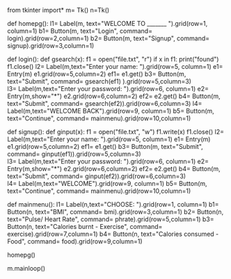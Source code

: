 from tkinter import*
m= Tk()
n=Tk()

def homepg():
	l1= Label(m, text="WELCOME TO _______ ").grid(row=1, column=1)
	b1= Button(m, text="Login", command= login).grid(row=2,column=1)
	b2= Button(m, text="Signup", command= signup).grid(row=3,column=1)

def login():
    def gsearch(x):
        f1 = open("file.txt", "r")
        if x in f1:
            print("found")
        f1.close()
    l2= Label(m,text="Enter your name: ").grid(row=5, column=1)
    e1= Entry(m)
    e1.grid(row=5,column=2) 
    ef1= e1.get()
    b3= Button(m, text="Submit", command= gsearch(ef1) ).grid(row=5,column=3)        
    l3= Label(m,text="Enter your password: ").grid(row=6, column=1)
    e2= Entry(m,show="*")
    e2.grid(row=6,column=2)
    ef2= e2.get()
    b4= Button(m, text="Submit", command= gsearch(ef2)).grid(row=6,column=3)
    l4= Label(m,text="WELCOME BACK").grid(row=9, column=1)
    b5= Button(m, text="Continue", command= mainmenu).grid(row=10,column=1)   

def signup():
	def ginput(x):
        f1 = open("file.txt", "w")
        f1.write(x)
        f1.close()
    l2= Label(m,text="Enter your name: ").grid(row=5, column=1)
    e1= Entry(m)
    e1.grid(row=5,column=2)
    ef1= e1.get()
    b3= Button(m, text="Submit", command= ginput(ef1)).grid(row=5,column=3)        
    l3= Label(m,text="Enter your password: ").grid(row=6, column=1)
    e2= Entry(m,show="*")
    e2.grid(row=6,column=2)
    ef2= e2.get()
    b4= Button(m, text="Submit", command= ginput(ef2)).grid(row=6,column=3)  
    l4= Label(m,text="WELCOME").grid(row=9, column=1)
    b5= Button(m, text="Continue", command= mainmenu).grid(row=10,column=1)
    
def mainmenu():
    l1= Label(n,text="CHOOSE: ").grid(row=1, column=1)
    b1= Button(n, text="BMI", command= bmi).grid(row=3,column=1)
    b2= Button(n, text="Pulse/ Heart Rate", command= phrate).grid(row=5,column=1)
    b3= Button(n, text="Calories burnt - Exercise", command= exercise).grid(row=7,column=1)
    b4= Button(n, text="Calories consumed - Food", command= food).grid(row=9,column=1)
    

homepg()
	
m.mainloop()
